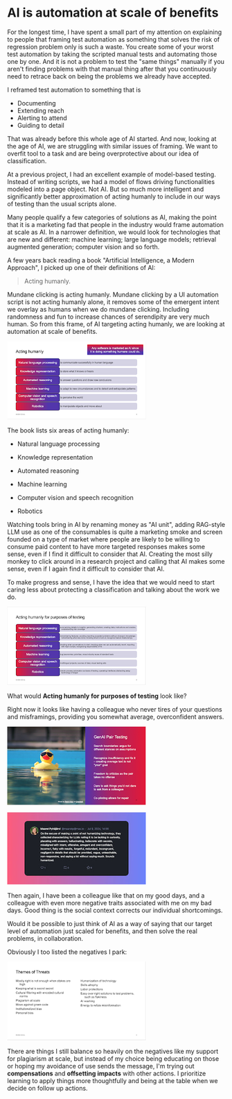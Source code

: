 # AI is automation at scale of benefits

For the longest time, I have spent a small part of my attention on explaining to people that framing test automation as something that solves the risk of regression problem only is such a waste. You create some of your worst test automation by taking the scripted manual tests and automating those one by one. And it is not a problem to test the "same things" manually if you aren't finding problems with that manual thing after that you continuously need to retrace back on being the problems we already have accepted.

I reframed test automation to something that is

* Documenting
* Extending reach
* Alerting to attend
* Guiding to detail

That was already before this whole age of AI started. And now, looking at the age of AI, we are struggling with similar issues of framing. We want to overfit tool to a task and are being overprotective about our idea of classification.

At a previous project, I had an excellent example of model-based testing. Instead of writing scripts, we had a model of flows driving functionalities modeled into a page object. Not AI. But so much more intelligent and significantly better approximation of acting humanly to include in our ways of testing than the usual scripts alone.

Many people qualify a few categories of solutions as AI, making the point that it is a marketing fad that people in the industry would frame automation at scale as AI. In a narrower definition, we would look for technologies that are new and different: machine learning; large language models; retrieval augmented generation; computer vision and so forth.

A few years back reading a book "Artificial Intelligence, a Modern Approach", I picked up one of their definitions of AI:

> Acting humanly.

Mundane clicking is acting humanly. Mundane clicking by a UI automation script is not acting humanly alone, it removes some of the emergent intent we overlay as humans when we do mundane clicking. Including randomness and fun to increase chances of serendipity are very much human. So from this frame, of AI targeting acting humanly, we are looking at automation at scale of benefits.

![Acting humanly](./pic1.png)

The book lists six areas of acting humanly:

* Natural language processing

* Knowledge representation

* Automated reasoning

* Machine learning

* Computer vision and speech recognition

* Robotics

Watching tools bring in AI by renaming money as "AI unit", adding RAG-style LLM use as one of the consumables is quite a marketing smoke and screen founded on a type of market where people are likely to be willing to consume paid content to have more targeted responses makes some sense, even if I find it difficult to consider that AI. Creating the most silly monkey to click around in a research project and calling that AI makes some sense, even if I again find it difficult to consider that AI.

To make progress and sense, I have the idea that we would need to start caring less about protecting a classification and talking about the work we do.

![Acting humanly](./pic2.png)

What would **Acting humanly for purposes of testing** look like?

Right now it looks like having a colleague who never tires of your questions and misframings, providing you somewhat average, overconfident answers.

![p-AI-ring](./pic3.png)

![Humanizing tech](./LLMs-humanized.jpeg)

Then again, I have been a colleague like that on my good days, and a colleague with even more negative traits associated with me on my bad days. Good thing is the social context corrects our individual shortcomings.

Would it be possible to just think of AI as a way of saying that our target level of automation just scaled for benefits, and then solve the real problems, in collaboration.

Obviously I too listed the negatives I park:

![Negative impacts](./pic4.png)

There are things I still balance so heavily on the negatives like my support for plagiarism at scale, but instead of my choice being educating on those or hoping my avoidance of use sends the message, I'm trying out **compensations** and **offsetting impacts** with other actions. I prioritize learning to apply things more thoughtfully and being at the table when we decide on follow up actions.
